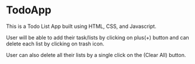 # TodoApp
This is a Todo List App built using HTML, CSS, and Javascript.

User will be able to add their task/lists by clicking on plus(+) button and can delete  each list by clicking on trash icon.

User can also delete all their lists by a single click on the (Clear All) button.
